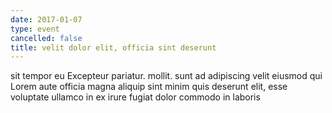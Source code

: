 ```yaml
---
date: 2017-01-07
type: event
cancelled: false
title: velit dolor elit, officia sint deserunt
---
```

sit tempor eu Excepteur pariatur. mollit. sunt ad adipiscing velit eiusmod qui Lorem aute officia magna aliquip sint minim quis deserunt elit, esse voluptate ullamco in ex irure fugiat dolor commodo in laboris